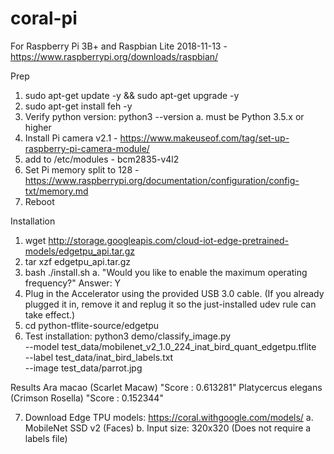 # coral-pi

For Raspberry Pi 3B+ and Raspbian Lite 2018-11-13 - https://www.raspberrypi.org/downloads/raspbian/

Prep
1. sudo apt-get update -y && sudo apt-get upgrade -y
2. sudo apt-get install feh -y
3. Verify python version: python3 --version
   a. must be Python 3.5.x or higher
4. Install Pi camera v2.1 - https://www.makeuseof.com/tag/set-up-raspberry-pi-camera-module/
5. add to /etc/modules - bcm2835-v4l2
6. Set Pi memory split to 128 - https://www.raspberrypi.org/documentation/configuration/config-txt/memory.md
7. Reboot

Installation
1. wget http://storage.googleapis.com/cloud-iot-edge-pretrained-models/edgetpu_api.tar.gz
2. tar xzf edgetpu_api.tar.gz
3. bash ./install.sh
   a. "Would you like to enable the maximum operating frequency?" Answer: Y
4. Plug in the Accelerator using the provided USB 3.0 cable. (If you already plugged it in, remove it and replug it so the just-installed udev rule can take effect.)
5. cd python-tflite-source/edgetpu
6. Test installation: 
python3 demo/classify_image.py \
--model test_data/mobilenet_v2_1.0_224_inat_bird_quant_edgetpu.tflite \
--label test_data/inat_bird_labels.txt \
--image test_data/parrot.jpg

Results
Ara macao (Scarlet Macaw)
"Score :  0.613281"
Platycercus elegans (Crimson Rosella)
"Score :  0.152344"

7. Download Edge TPU models: https://coral.withgoogle.com/models/
   a. MobileNet SSD v2 (Faces)
   b. Input size: 320x320 (Does not require a labels file)



